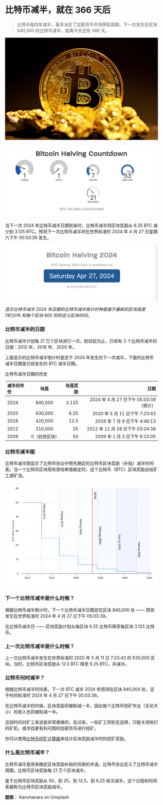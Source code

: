 # 比特币减半，就在 366 天后

> 比特币每四年减半，基本决定了加密货币市场荣枯周期。下一次发生在区块 840,000 的比特币减半，距离今天还有 366 天。

![](./cover.jpeg)

![](./01.png)

当下一次 2024 年比特币减半日期到来时，比特币减半将区块奖励从 6.25 BTC 减少到 3.125 BTC。预测下一次比特币减半将在世界标准时 2024 年 4 月 27 日星期六下午 05:03:39 发生。

![](./02.png)

_显示比特币减半 2024 年日期的比特币减半倒计时钟是基于最新的区块高度 787,076 和每个区块 600 秒的定义区块时间。_

### 比特币减半的日期

比特币减半计划每 21 万个区块进行一次。到目前为止，已经有 3 个比特币减半的日期：2012 年、2016 年、2020 年。

上面显示的比特币减半倒计时是定于 2024 年发生的下一次减半。下面的比特币减半日期是已经发生的 BTC 减半日期。

比特币减半日期的历史

| 减半的年份 |     块高      | 块高奖励 |                                    日期 |
| :--------- | :-----------: | -------: | --------------------------------------: |
| 2024       |    840,000    |    3.125 | 2024 年 4 月 27 日下午 05:03:39（预计） |
| 2020       |    630,000    |     6.25 |          2020 年 5 月 11 日下午 7:23:43 |
| 2016       |    420,000    |     12.5 |           2016 年 7 月 9 日下午 4:46:13 |
| 2012       |    210,000    |       25 |        2012 年 11 月 28 日下午 03:24:38 |
| 2009       | 0（创世区块） |       50 |           2009 年 1 月 3 日下午 6:15:05 |

### 比特币减半图

比特币减半图显示了比特币协议中预先确定的比特币区块奖励（补贴）减半时间表。当一个比特币区块用有效哈希值敲定时，这个比特币（BTC）区块奖励会给矿工或矿池。

![](./03.png)

### 下一个比特币减半是什么时候？

根据比特币减半倒计时，下一个比特币减半日期定在区块 840,000 处 —— 预测发生在世界标准时 2024 年 4 月 27 日下午 05:03:39。

在比特币减半日 —— 区块奖励计划从每区块 6.25 比特币降至每区块 3.125 比特币。

### 上一次比特币减半是什么时候？

上一次比特币减半发生在世界标准时 2020 年 5 月 11 日 7:23:43 的 630,000 区块。当时，比特币区块奖励从 12.5 BTC 降至 6.25 BTC，并减半。

### 比特币何时减半？

根据比特币减半时间表，下一次 BTC 减半 2024 年预测在区块 840,000 处，定于时间标准时 2024 年 4 月 27 日下午 05:03:39。

在比特币减半的时候，区块奖励将被削减一半，因此每个比特币挖矿作业（无论大小）的收入也将被削减一半。

这段时间对矿工来说是非常艰难的，反过来，一些矿工将别无选择，只能关闭他们的矿机，或寻找更有利可图的加密货币进行挖矿。

你可以使用[比特币挖矿计算器](https://www.coinwarz.com/mining/bitcoin/calculator)来估计区块奖励减半时的挖矿奖励。

### 什么是比特币减半？

比特币减半是用来确定区块奖励补贴时间表的术语。比特币协议定义了比特币减半周期，比特币区块奖励每 21 万个区块减半。

鉴于比特币区块奖励从 50，到 25，到 12.5，到 6.25 依次减半，这个过程和时间表被称为比特币区块奖励减半。

**题图：** Kanchanara on Unsplash
  